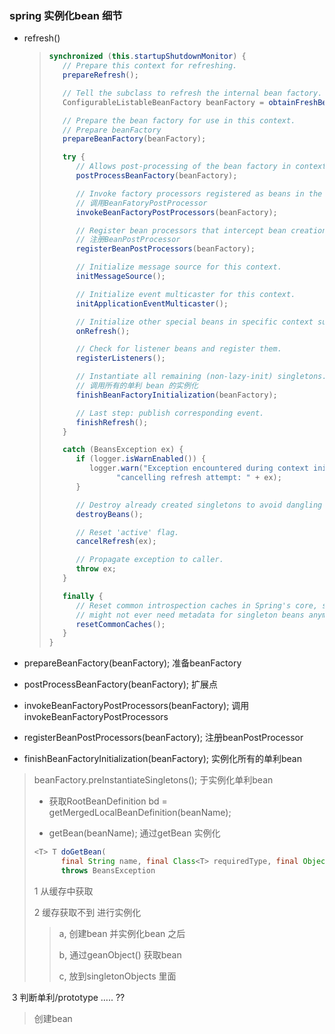 ### spring 实例化bean 细节

* refresh() 

  > ```java
  > synchronized (this.startupShutdownMonitor) {
  >    // Prepare this context for refreshing.
  >    prepareRefresh();
  > 
  >    // Tell the subclass to refresh the internal bean factory. 实例化   DefaultListBeanFactory
  >    ConfigurableListableBeanFactory beanFactory = obtainFreshBeanFactory();
  > 
  >    // Prepare the bean factory for use in this context.
  >    // Prepare beanFactory
  >    prepareBeanFactory(beanFactory);
  > 
  >    try {
  >       // Allows post-processing of the bean factory in context subclasses.
  >       postProcessBeanFactory(beanFactory);
  > 
  >       // Invoke factory processors registered as beans in the context.
  >       // 调用BeanFatoryPostProcessor
  >       invokeBeanFactoryPostProcessors(beanFactory);
  > 
  >       // Register bean processors that intercept bean creation.
  >       // 注册BeanPostProcessor
  >       registerBeanPostProcessors(beanFactory);
  > 
  >       // Initialize message source for this context.
  >       initMessageSource();
  > 
  >       // Initialize event multicaster for this context.
  >       initApplicationEventMulticaster();
  > 
  >       // Initialize other special beans in specific context subclasses.
  >       onRefresh();
  > 
  >       // Check for listener beans and register them.
  >       registerListeners();
  > 
  >       // Instantiate all remaining (non-lazy-init) singletons.
  >       // 调用所有的单利 bean 的实例化
  >       finishBeanFactoryInitialization(beanFactory);
  > 
  >       // Last step: publish corresponding event.
  >       finishRefresh();
  >    }
  > 
  >    catch (BeansException ex) {
  >       if (logger.isWarnEnabled()) {
  >          logger.warn("Exception encountered during context initialization - " +
  >                "cancelling refresh attempt: " + ex);
  >       }
  > 
  >       // Destroy already created singletons to avoid dangling resources.
  >       destroyBeans();
  > 
  >       // Reset 'active' flag.
  >       cancelRefresh(ex);
  > 
  >       // Propagate exception to caller.
  >       throw ex;
  >    }
  > 
  >    finally {
  >       // Reset common introspection caches in Spring's core, since we
  >       // might not ever need metadata for singleton beans anymore...
  >       resetCommonCaches();
  >    }
  > }
  > ```

*   prepareBeanFactory(beanFactory);  准备beanFactory

*   postProcessBeanFactory(beanFactory); 扩展点

*  invokeBeanFactoryPostProcessors(beanFactory); 调用invokeBeanFactoryPostProcessors

*  registerBeanPostProcessors(beanFactory); 注册beanPostProcessor

*  finishBeanFactoryInitialization(beanFactory); 实例化所有的单利bean

  >  beanFactory.preInstantiateSingletons(); 于实例化单利bean
  >
  > *  获取RootBeanDefinition bd = getMergedLocalBeanDefinition(beanName); 
  >
  > *  getBean(beanName);  通过getBean 实例化
  >
  >   ```java
  >   <T> T doGetBean(
  >         final String name, final Class<T> requiredType, final Object[] args, boolean typeCheckOnly)
  >         throws BeansException 
  >   ```
  >
  >   1 从缓存中获取
  >
  >   2 缓存获取不到 进行实例化 
  >
  >   > a, 创建bean 并实例化bean 之后
  >   >
  >   > b, 通过geanObject() 获取bean
  >   >
  >   > c,  放到singletonObjects 里面

  ​	   3 判断单利/prototype ….. ??

  > 创建bean 